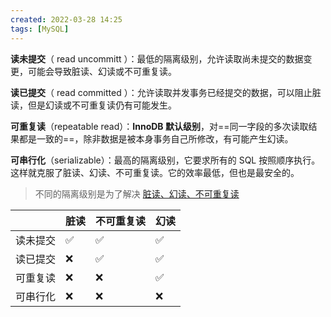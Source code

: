 ```yaml
---
created: 2022-03-28 14:25
tags: [MySQL]
---
```


  **读未提交**（ read uncommitt ）：最低的隔离级别，允许读取尚未提交的数据变更，可能会导致脏读、幻读或不可重复读。
  
  **读已提交**（ read committed ）：允许读取并发事务已经提交的数据，可以阻止脏读，但是幻读或不可重复读仍有可能发生。
  
  **可重复读**（repeatable read）：**InnoDB 默认级别**，对==同一字段的多次读取结果都是一致的==，除非数据是被本身事务自己所修改，有可能产生幻读。
  
  **可串行化**（serializable）：最高的隔离级别，它要求所有的 SQL 按照顺序执行。这样就克服了脏读、幻读、不可重复读。它的效率最低，但也是最安全的。

> 不同的隔离级别是为了解决 [脏读、幻读、不可重复读](事务并发执行遇到的问题.md#事务并发执行遇到的问题)

|      | 脏读  | 不可重复读 | 幻读  |
| ---- | --- | ----- | --- |
| 读未提交 | ✅   | ✅     | ✅   |
| 读已提交 | ❌   | ✅     | ✅   |
| 可重复读 | ❌   | ❌     | ✅   |
| 可串行化 | ❌   | ❌     | ❌   |
